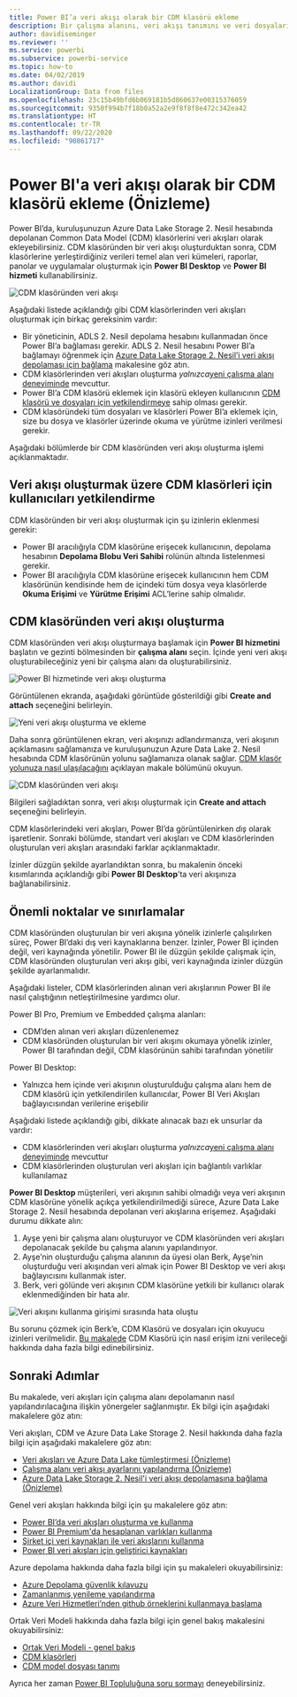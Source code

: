 ```yaml
---
title: Power BI’a veri akışı olarak bir CDM klasörü ekleme
description: Bir çalışma alanını, veri akışı tanımını ve veri dosyalarını Azure Data Lake Storage 2. Nesil içinde depolayacak şekilde yapılandırın
author: davidiseminger
ms.reviewer: ''
ms.service: powerbi
ms.subservice: powerbi-service
ms.topic: how-to
ms.date: 04/02/2019
ms.author: davidi
LocalizationGroup: Data from files
ms.openlocfilehash: 23c15b49bfd6b069181b5d860637e00315376059
ms.sourcegitcommit: 9350f994b7f18b0a52a2e9f8f8f8e472c342ea42
ms.translationtype: HT
ms.contentlocale: tr-TR
ms.lasthandoff: 09/22/2020
ms.locfileid: "90861717"
---
```

# <a name="add-a-cdm-folder-to-power-bi-as-a-dataflow-preview"></a>Power BI'a veri akışı olarak bir CDM klasörü ekleme (Önizleme)

Power BI’da, kuruluşunuzun Azure Data Lake Storage 2. Nesil hesabında depolanan Common Data Model (CDM) klasörlerini veri akışları olarak ekleyebilirsiniz. CDM klasöründen bir veri akışı oluşturduktan sonra, CDM klasörlerine yerleştirdiğiniz verileri temel alan veri kümeleri, raporlar, panolar ve uygulamalar oluşturmak için **Power BI Desktop** ve **Power BI hizmeti** kullanabilirsiniz.

![CDM klasöründen veri akışı](media/service-dataflows-add-cdm-folder/dataflow-from-cdm-folder_01.jpg)

Aşağıdaki listede açıklandığı gibi CDM klasörlerinden veri akışları oluşturmak için birkaç gereksinim vardır:

* Bir yöneticinin, ADLS 2. Nesil depolama hesabını kullanmadan önce Power BI’a bağlaması gerekir. ADLS 2. Nesil hesabını Power BI’a bağlamayı öğrenmek için [Azure Data Lake Storage 2. Nesil’i veri akışı depolaması için bağlama](service-dataflows-connect-azure-data-lake-storage-gen2.md) makalesine göz atın.
* CDM klasörlerinden veri akışları oluşturma *yalnızca*[yeni çalışma alanı deneyiminde](../collaborate-share/service-create-the-new-workspaces.md) mevcuttur. 
* Power BI’a CDM klasörü eklemek için klasörü ekleyen kullanıcının [CDM klasörü ve dosyaları için yetkilendirmeye](./service-dataflows-azure-data-lake-integration.md) sahip olması gerekir.
* CDM klasöründeki tüm dosyaları ve klasörleri Power BI’a eklemek için, size bu dosya ve klasörler üzerinde okuma ve yürütme izinleri verilmesi gerekir.

Aşağıdaki bölümlerde bir CDM klasöründen veri akışı oluşturma işlemi açıklanmaktadır.

## <a name="authorizing-users-for-cdm-folders-to-create-a-dataflow"></a>Veri akışı oluşturmak üzere CDM klasörleri için kullanıcıları yetkilendirme

CDM klasöründen bir veri akışı oluşturmak için şu izinlerin eklenmesi gerekir:
* Power BI aracılığıyla CDM klasörüne erişecek kullanıcının, depolama hesabının **Depolama Blobu Veri Sahibi** rolünün altında listelenmesi gerekir.
* Power BI aracılığıyla CDM klasörüne erişecek kullanıcının hem CDM klasörünün kendisinde hem de içindeki tüm dosya veya klasörlerde **Okuma Erişimi** ve **Yürütme Erişimi** ACL’lerine sahip olmalıdır. 

## <a name="create-a-dataflow-from-a-cdm-folder"></a>CDM klasöründen veri akışı oluşturma

CDM klasöründen veri akışı oluşturmaya başlamak için **Power BI hizmetini** başlatın ve gezinti bölmesinden bir **çalışma alanı** seçin. İçinde yeni veri akışı oluşturabileceğiniz yeni bir çalışma alanı da oluşturabilirsiniz.

![Power BI hizmetinde veri akışı oluşturma](media/service-dataflows-add-cdm-folder/dataflow-from-cdm-folder_02.jpg)

Görüntülenen ekranda, aşağıdaki görüntüde gösterildiği gibi **Create and attach** seçeneğini belirleyin.

![Yeni veri akışı oluşturma ve ekleme](media/service-dataflows-add-cdm-folder/dataflow-from-cdm-folder_03.jpg)

Daha sonra görüntülenen ekran, veri akışınızı adlandırmanıza, veri akışının açıklamasını sağlamanıza ve kuruluşunuzun Azure Data Lake 2. Nesil hesabında CDM klasörünün yolunu sağlamanıza olanak sağlar. [CDM klasör yolunuza nasıl ulaşılacağını](service-dataflows-configure-workspace-storage-settings.md#get-the-uri-of-stored-dataflow-files) açıklayan makale bölümünü okuyun. 

![CDM klasöründen veri akışı](media/service-dataflows-add-cdm-folder/dataflow-from-cdm-folder_01.jpg)

Bilgileri sağladıktan sonra, veri akışı oluşturmak için **Create and attach** seçeneğini belirleyin.

CDM klasörlerindeki veri akışları, Power BI’da görüntülenirken *dış* olarak işaretlenir. Sonraki bölümde, standart veri akışları ve CDM klasörlerinden oluşturulan veri akışları arasındaki farklar açıklanmaktadır.

İzinler düzgün şekilde ayarlandıktan sonra, bu makalenin önceki kısımlarında açıklandığı gibi **Power BI Desktop**’ta veri akışınıza bağlanabilirsiniz.


## <a name="considerations-and-limitations"></a>Önemli noktalar ve sınırlamalar

CDM klasöründen oluşturulan bir veri akışına yönelik izinlerle çalışılırken süreç, Power BI’daki dış veri kaynaklarına benzer. İzinler, Power BI içinden değil, veri kaynağında yönetilir. Power BI ile düzgün şekilde çalışmak için, CDM klasöründen oluşturulan veri akışı gibi, veri kaynağında izinler düzgün şekilde ayarlanmalıdır.

Aşağıdaki listeler, CDM klasörlerinden alınan veri akışlarının Power BI ile nasıl çalıştığının netleştirilmesine yardımcı olur.

Power BI Pro, Premium ve Embedded çalışma alanları:
* CDM’den alınan veri akışları düzenlenemez
* CDM klasöründen oluşturulan bir veri akışını okumaya yönelik izinler, Power BI tarafından değil, CDM klasörünün sahibi tarafından yönetilir

Power BI Desktop:
* Yalnızca hem içinde veri akışının oluşturulduğu çalışma alanı hem de CDM klasörü için yetkilendirilen kullanıcılar, Power BI Veri Akışları bağlayıcısından verilerine erişebilir


Aşağıdaki listede açıklandığı gibi, dikkate alınacak bazı ek unsurlar da vardır:

* CDM klasörlerinden veri akışları oluşturma *yalnızca*[yeni çalışma alanı deneyiminde](../collaborate-share/service-create-the-new-workspaces.md) mevcuttur
* CDM klasörlerinden oluşturulan veri akışları için bağlantılı varlıklar kullanılamaz


**Power BI Desktop** müşterileri, veri akışının sahibi olmadığı veya veri akışının CDM klasörüne yönelik açıkça yetkilendirilmediği sürece, Azure Data Lake Storage 2. Nesil hesabında depolanan veri akışlarına erişemez. Aşağıdaki durumu dikkate alın:

1.    Ayşe yeni bir çalışma alanı oluşturuyor ve CDM klasöründen veri akışları depolanacak şekilde bu çalışma alanını yapılandırıyor.
2.    Ayşe’nin oluşturduğu çalışma alanının da üyesi olan Berk, Ayşe’nin oluşturduğu veri akışından veri almak için Power BI Desktop ve veri akışı bağlayıcısını kullanmak ister.
3.    Berk, veri gölünde veri akışının CDM klasörüne yetkili bir kullanıcı olarak eklenmediğinden bir hata alır.

  ![Veri akışını kullanma girişimi sırasında hata oluştu](media/service-dataflows-configure-workspace-storage-settings/dataflow-storage-settings_08.jpg)

Bu sorunu çözmek için Berk’e, CDM Klasörü ve dosyaları için okuyucu izinleri verilmelidir. [Bu makalede](./service-dataflows-azure-data-lake-integration.md) CDM Klasörü için nasıl erişim izni verileceği hakkında daha fazla bilgi edinebilirsiniz.


## <a name="next-steps"></a>Sonraki Adımlar

Bu makalede, veri akışları için çalışma alanı depolamanın nasıl yapılandırılacağına ilişkin yönergeler sağlanmıştır. Ek bilgi için aşağıdaki makalelere göz atın:

Veri akışları, CDM ve Azure Data Lake Storage 2. Nesil hakkında daha fazla bilgi için aşağıdaki makalelere göz atın:

* [Veri akışları ve Azure Data Lake tümleştirmesi (Önizleme)](service-dataflows-azure-data-lake-integration.md)
* [Çalışma alanı veri akışı ayarlarını yapılandırma (Önizleme)](service-dataflows-configure-workspace-storage-settings.md)
* [Azure Data Lake Storage 2. Nesil'i veri akışı depolamasına bağlama (Önizleme)](service-dataflows-connect-azure-data-lake-storage-gen2.md)

Genel veri akışları hakkında bilgi için şu makalelere göz atın:

* [Power BI’da veri akışları oluşturma ve kullanma](service-dataflows-create-use.md)
* [Power BI Premium'da hesaplanan varlıkları kullanma](service-dataflows-computed-entities-premium.md)
* [Şirket içi veri kaynakları ile veri akışlarını kullanma](service-dataflows-on-premises-gateways.md)
* [Power BI veri akışları için geliştirici kaynakları](service-dataflows-developer-resources.md)

Azure depolama hakkında daha fazla bilgi için şu makaleleri okuyabilirsiniz:
* [Azure Depolama güvenlik kılavuzu](/azure/storage/common/storage-security-guide)
* [Zamanlanmış yenileme yapılandırma](../connect-data/refresh-scheduled-refresh.md)
* [Azure Veri Hizmetleri’nden github örneklerini kullanmaya başlama](https://aka.ms/cdmadstutorial)

Ortak Veri Modeli hakkında daha fazla bilgi için genel bakış makalesini okuyabilirsiniz:
* [Ortak Veri Modeli - genel bakış ](/powerapps/common-data-model/overview)
* [CDM klasörleri](/common-data-model/data-lake)
* [CDM model dosyası tanımı](/common-data-model/model-json)

Ayrıca her zaman [Power BI Topluluğuna soru sormayı](https://community.powerbi.com/) deneyebilirsiniz.